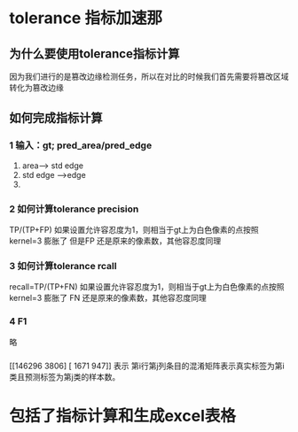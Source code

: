 # tolerance 指标加速那
## 为什么要使用tolerance指标计算
因为我们进行的是篡改边缘检测任务，所以在对比的时候我们首先需要将篡改区域转化为篡改边缘
## 如何完成指标计算
### 1 输入：gt; pred_area/pred_edge

1. area--> std edge
2. std edge -->edge
3. 

### 2 如何计算tolerance precision
TP/(TP+FP)
如果设置允许容忍度为1，则相当于gt上为白色像素的点按照 kernel=3 膨胀了
但是FP 还是原来的像素数，其他容忍度同理

### 3 如何计算tolerance rcall
recall=TP/(TP+FN)
如果设置允许容忍度为1，则相当于gt上为白色像素的点按照 kernel=3 膨胀了
FN 还是原来的像素数，其他容忍度同理


### 4 F1
略

### 
[[146296   3806]
 [  1671    947]]
 表示
 第i行第j列条目的混淆矩阵表示真实标签为第i类且预测标签为第j类的样本数。


# 包括了指标计算和生成excel表格